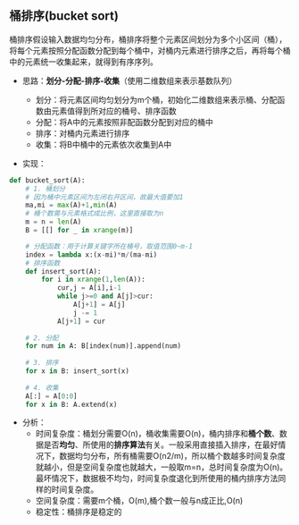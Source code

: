 ## 桶排序(bucket sort)
桶排序假设输入数据均匀分布，桶排序将整个元素区间划分为多个小区间（桶），将每个元素按照分配函数分配到每个桶中，对桶内元素进行排序之后，再将每个桶中的元素统一收集起来，就得到有序序列。

- 思路：**划分-分配-排序-收集**（使用二维数组来表示基数队列）
    - 划分：将元素区间均匀划分为m个桶，初始化二维数组来表示桶、分配函数由元素值得到所对应的桶号、排序函数
    - 分配：将A中的元素按照非配函数分配到对应的桶中
    - 排序：对桶内元素进行排序
    - 收集：将B中桶中的元素依次收集到A中 

- 实现：

```python
def bucket_sort(A):
    # 1. 桶划分 
    # 因为桶中元素区间为左闭右开区间，故最大值要加1
    ma,mi = max(A)+1,min(A)
    # 桶个数需与元素格式成比例，这里直接取为n
    m = n = len(A)
    B = [[] for _ in xrange(m)]

    # 分配函数：用于计算关键字所在桶号，取值范围0~m-1
    index = lambda x:(x-mi)*m/(ma-mi) 
    # 排序函数
    def insert_sort(A):
        for i in xrange(1,len(A)):
            cur,j = A[i],i-1
            while j>=0 and A[j]>cur:
                A[j+1] = A[j]
                j -= 1
            A[j+1] = cur
    
    # 2. 分配
    for num in A: B[index(num)].append(num)
        
    # 3. 排序
    for x in B: insert_sort(x)
    
    # 4. 收集
    A[:] = A[0:0]
    for x in B: A.extend(x)
```
- 分析：
    - 时间复杂度：桶划分需要O(n)，桶收集需要O(n)，桶内排序和**桶个数**、数据是否**均匀**、所使用的**排序算法**有关。一般采用直接插入排序，在最好情况下，数据均匀分布，所有桶需要O(n2/m)，所以桶个数越多时间复杂度就越小，但是空间复杂度也就越大，一般取m=n，总时间复杂度为O(n)。最坏情况下，数据极不均匀，时间复杂度退化到所使用的桶内排序方法同样的时间复杂度。
    - 空间复杂度：需要m个桶，O(m),桶个数一般与n成正比,O(n)
    - 稳定性：桶排序是稳定的
